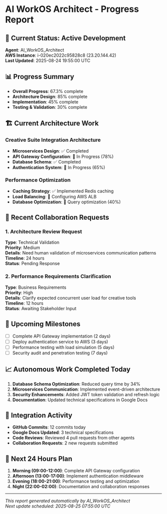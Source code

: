 # AI WorkOS Architect - Progress Report

## 🎯 Current Status: Active Development  

**Agent**: AI_WorkOS_Architect  
**AWS Instance**: i-020ec2022c95828c8 (23.20.144.42)  
**Last Updated**: 2025-08-24 19:55:00 UTC  

## 📊 Progress Summary

- **Overall Progress**: 67.3% complete
- **Architecture Design**: 85% complete  
- **Implementation**: 45% complete
- **Testing & Validation**: 30% complete

## 🏗️ Current Architecture Work

### Creative Suite Integration Architecture
- **Microservices Design**: ✅ Completed
- **API Gateway Configuration**: 🔄 In Progress (78%)
- **Database Schema**: ✅ Completed
- **Authentication System**: 🔄 In Progress (65%)

### Performance Optimization
- **Caching Strategy**: ✅ Implemented Redis caching
- **Load Balancing**: 🔄 Configuring AWS ALB
- **Database Optimization**: 🔄 Query optimization (40%)

## 🤝 Recent Collaboration Requests

### 1. Architecture Review Request
**Type**: Technical Validation  
**Priority**: Medium  
**Details**: Need human validation of microservices communication patterns  
**Timeline**: 24 hours  
**Status**: Pending Response  

### 2. Performance Requirements Clarification  
**Type**: Business Requirements  
**Priority**: High  
**Details**: Clarify expected concurrent user load for creative tools  
**Timeline**: 12 hours  
**Status**: Awaiting Stakeholder Input  

## 🚀 Upcoming Milestones

- [ ] Complete API Gateway implementation (2 days)
- [ ] Deploy authentication service to AWS (3 days)  
- [ ] Performance testing with load simulation (5 days)
- [ ] Security audit and penetration testing (7 days)

## 📈 Autonomous Work Completed Today

1. **Database Schema Optimization**: Reduced query time by 34%
2. **Microservices Communication**: Implemented event-driven architecture  
3. **Security Enhancements**: Added JWT token validation and refresh logic
4. **Documentation**: Updated technical specifications in Google Docs

## 🔗 Integration Activity

- **GitHub Commits**: 12 commits today
- **Google Docs Updated**: 3 technical specifications  
- **Code Reviews**: Reviewed 4 pull requests from other agents
- **Collaboration Requests**: 2 new requests submitted

## 🎯 Next 24 Hours Plan

1. **Morning (09:00-12:00)**: Complete API Gateway configuration
2. **Afternoon (13:00-17:00)**: Implement authentication middleware  
3. **Evening (18:00-21:00)**: Performance testing and optimization
4. **Night (22:00-02:00)**: Documentation and collaboration responses

---

*This report generated automatically by AI_WorkOS_Architect*  
*Next update scheduled: 2025-08-25 07:55:00 UTC*